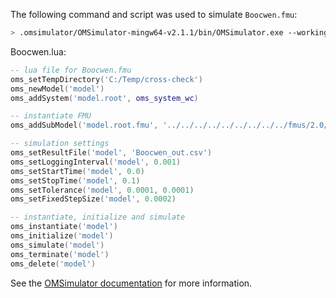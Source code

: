 The following command and script was used to simulate `Boocwen.fmu`:
```bash
> .omsimulator/OMSimulator-mingw64-v2.1.1/bin/OMSimulator.exe --workingDir=results/2.0/cs/win64/OMSimulator/v2.1.1/solidThinking_Activate/2020/Boocwen --stripRoot=true --skipCSVHeader=true --addParametersToCSV=true --suppressPath=true --timeout=60 Boocwen.lua
```

Boocwen.lua:
```lua
-- lua file for Boocwen.fmu
oms_setTempDirectory('C:/Temp/cross-check')
oms_newModel('model')
oms_addSystem('model.root', oms_system_wc)

-- instantiate FMU
oms_addSubModel('model.root.fmu', '../../../../../../../../../fmus/2.0/cs/win64/solidThinking_Activate/2020/Boocwen/Boocwen.fmu')

-- simulation settings
oms_setResultFile('model', 'Boocwen_out.csv')
oms_setLoggingInterval('model', 0.001)
oms_setStartTime('model', 0.0)
oms_setStopTime('model', 0.1)
oms_setTolerance('model', 0.0001, 0.0001)
oms_setFixedStepSize('model', 0.0002)

-- instantiate, initialize and simulate
oms_instantiate('model')
oms_initialize('model')
oms_simulate('model')
oms_terminate('model')
oms_delete('model')
```
See the [OMSimulator documentation](https://openmodelica.org/doc/OMSimulator/master/html/index.html) for more information.


